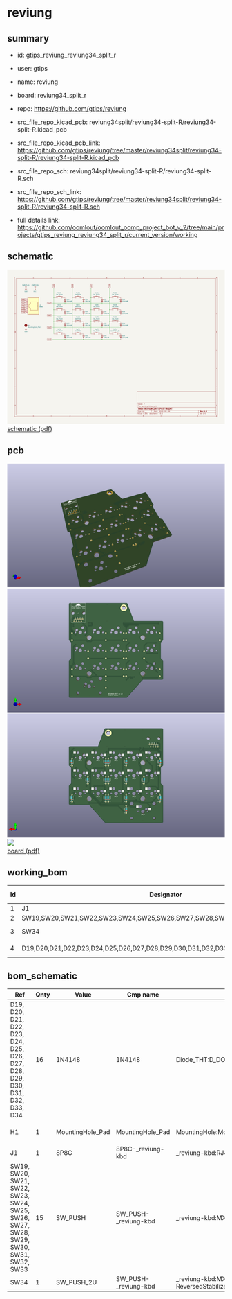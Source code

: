# reviung
 
## summary 
* id: gtips_reviung_reviung34_split_r
* user: gtips
* name: reviung
* board: reviung34_split_r
* repo: https://github.com/gtips/reviung
* src_file_repo_kicad_pcb: reviung34split/reviung34-split-R/reviung34-split-R.kicad_pcb
* src_file_repo_kicad_pcb_link: https://github.com/gtips/reviung/tree/master/reviung34split/reviung34-split-R/reviung34-split-R.kicad_pcb


* src_file_repo_sch: reviung34split/reviung34-split-R/reviung34-split-R.sch
* src_file_repo_sch_link: https://github.com/gtips/reviung/tree/master/reviung34split/reviung34-split-R/reviung34-split-R.sch
* full details link: https://github.com/oomlout/oomlout_oomp_project_bot_v_2/tree/main/projects/gtips_reviung_reviung34_split_r/current_version/working  

## schematic  
![](working_schematic_600.png)  
[schematic (pdf)](working_schematic.pdf)  

## pcb  
![](working_3d_600.png) 
![](working_3d_front_600.png)  
![](working_3d_back_600.png)  
![](working_600.png)  
[board (pdf)](working.pdf)  

## working_bom
| Id | Designator | Footprint | Quantity | Designation | Supplier and ref |  | None | 
| --- | --- | --- | --- | --- | --- | --- | --- | 
| 1 | J1 | RJ45-DS1128-05-S8B8P | 1 | 8P8C |  |  | [''] | 
| 2 | SW19,SW20,SW21,SW22,SW23,SW24,SW25,SW26,SW27,SW28,SW29,SW30,SW31,SW32,SW33 | MXOnly-1U-Hotswap | 15 | SW_PUSH |  |  | [''] | 
| 3 | SW34 | MXOnly-2U-Hotswap-ReversedStabilizers | 1 | SW_PUSH_2U |  |  | [''] | 
| 4 | D19,D20,D21,D22,D23,D24,D25,D26,D27,D28,D29,D30,D31,D32,D33,D34 | D_DO-35_SOD27_P7.62mm_Horizontal | 16 | 1N4148 |  |  | [''] | 


## bom_schematic
| Ref | Qnty | Value | Cmp name | Footprint | Description | Vendor | DNP | 
| --- | --- | --- | --- | --- | --- | --- | --- | 
| D19, D20, D21, D22, D23, D24, D25, D26, D27, D28, D29, D30, D31, D32, D33, D34 | 16 | 1N4148 | 1N4148 | Diode_THT:D_DO-35_SOD27_P7.62mm_Horizontal | 100V 0.15A standard switching diode, DO-35 |  |  | 
| H1 | 1 | MountingHole_Pad | MountingHole_Pad | MountingHole:MountingHole_4.3mm_M4_ISO14580_Pad | Mounting Hole with connection |  |  | 
| J1 | 1 | 8P8C | 8P8C-_reviung-kbd | _reviung-kbd:RJ45-DS1128-05-S8B8P |  |  |  | 
| SW19, SW20, SW21, SW22, SW23, SW24, SW25, SW26, SW27, SW28, SW29, SW30, SW31, SW32, SW33 | 15 | SW_PUSH | SW_PUSH-_reviung-kbd | _reviung-kbd:MXOnly-1U-Hotswap |  |  |  | 
| SW34 | 1 | SW_PUSH_2U | SW_PUSH-_reviung-kbd | _reviung-kbd:MXOnly-2U-Hotswap-ReversedStabilizers |  |  |  | 




